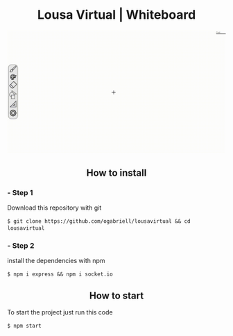 <h1 align="center">
    Lousa Virtual | Whiteboard
</h1>

<div align="center">
		<img src="https://raw.githubusercontent.com/ogabriell/lousavirtual/master/preview.gif">
</div>

<h2 align="center">
    How to install
</h2>

<h3>
  - Step 1
</h3>
<p>
	Download this repository with git	
</p>

```
$ git clone https://github.com/ogabriell/lousavirtual && cd lousavirtual
```
<h3>
  - Step 2
</h3>
<p>
	install the dependencies with npm
</p>

```
$ npm i express && npm i socket.io
```
<h2 align="center">
    How to start
</h2>
<p>
	To start the project just run this code
</p>

```
$ npm start
```
